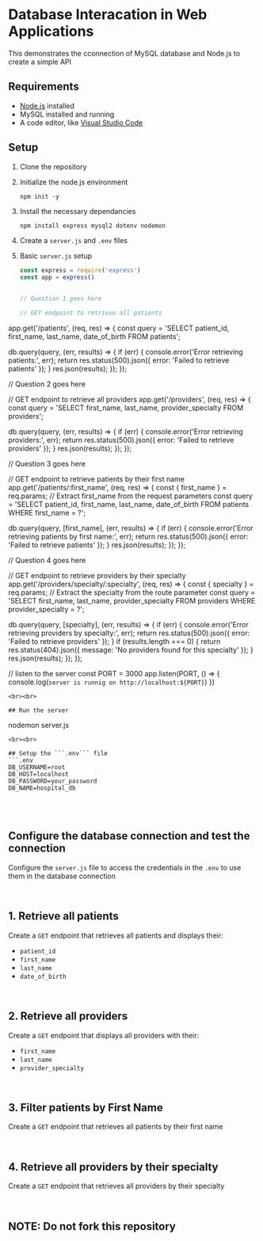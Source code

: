 # Database Interacation in Web Applications

This demonstrates the cconnection of MySQL database and Node.js to create a simple API

## Requirements
- [Node.js](https://nodejs.org/) installed
-  MySQL installed and running
-  A code editor, like [Visual Studio Code](https://code.visualstudio.com/download)

## Setup
1. Clone the repository
2. Initialize the node.js environment
   ```
   npm init -y
   ```
3. Install the necessary dependancies
   ```
   npm install express mysql2 dotenv nodemon
   ```
4. Create a ``` server.js ``` and ```.env``` files
5. Basic ```server.js``` setup
   <br>
   
   ```js
   const express = require('express')
   const app = express()

   
   // Question 1 goes here

   // GET endpoint to retrieve all patients
app.get('/patients', (req, res) => {
  const query = 'SELECT patient_id, first_name, last_name, date_of_birth FROM patients';

  db.query(query, (err, results) => {
    if (err) {
      console.error('Error retrieving patients:', err);
      return res.status(500).json({ error: 'Failed to retrieve patients' });
    }
    res.json(results);
  });
});



   // Question 2 goes here

   // GET endpoint to retrieve all providers
app.get('/providers', (req, res) => {
  const query = 'SELECT first_name, last_name, provider_specialty FROM providers';

  db.query(query, (err, results) => {
    if (err) {
      console.error('Error retrieving providers:', err);
      return res.status(500).json({ error: 'Failed to retrieve providers' });
    }
    res.json(results);
  });
});



   // Question 3 goes here

   // GET endpoint to retrieve patients by their first name
app.get('/patients/:first_name', (req, res) => {
  const { first_name } = req.params; // Extract first_name from the request parameters
  const query = 'SELECT patient_id, first_name, last_name, date_of_birth FROM patients WHERE first_name = ?';

  db.query(query, [first_name], (err, results) => {
    if (err) {
      console.error('Error retrieving patients by first name:', err);
      return res.status(500).json({ error: 'Failed to retrieve patients' });
    }
    res.json(results);
  });
});



   // Question 4 goes here

   // GET endpoint to retrieve providers by their specialty
app.get('/providers/specialty/:specialty', (req, res) => {
  const { specialty } = req.params; // Extract the specialty from the route parameter
  const query = 'SELECT first_name, last_name, provider_specialty FROM providers WHERE provider_specialty = ?';

  db.query(query, [specialty], (err, results) => {
    if (err) {
      console.error('Error retrieving providers by specialty:', err);
      return res.status(500).json({ error: 'Failed to retrieve providers' });
    }
    if (results.length === 0) {
      return res.status(404).json({ message: 'No providers found for this specialty' });
    }
    res.json(results);
  });
});


   

   // listen to the server
   const PORT = 3000
   app.listen(PORT, () => {
     console.log(`server is runnig on http://localhost:${PORT}`)
   })
   ```
<br><br>

## Run the server
   ```
   nodemon server.js
   ```
<br><br>

## Setup the ```.env``` file
```.env
DB_USERNAME=root
DB_HOST=localhost
DB_PASSWORD=your_password
DB_NAME=hospital_db
```

<br><br>

## Configure the database connection and test the connection
Configure the ```server.js``` file to access the credentials in the ```.env``` to use them in the database connection

<br>

## 1. Retrieve all patients
Create a ```GET``` endpoint that retrieves all patients and displays their:
- ```patient_id```
- ```first_name```
- ```last_name```
- ```date_of_birth```

<br>

## 2. Retrieve all providers
Create a ```GET``` endpoint that displays all providers with their:
- ```first_name```
- ```last_name```
- ```provider_specialty```

<br>

## 3. Filter patients by First Name
Create a ```GET``` endpoint that retrieves all patients by their first name



<br>

## 4. Retrieve all providers by their specialty
Create a ```GET``` endpoint that retrieves all providers by their specialty

<br>


## NOTE: Do not fork this repository
